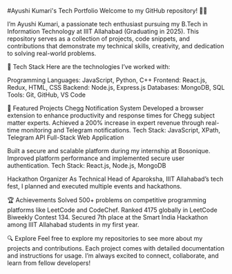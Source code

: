 #Ayushi Kumari's Tech Portfolio
Welcome to my GitHub repository! 👩‍💻

I’m Ayushi Kumari, a passionate tech enthusiast pursuing my B.Tech in Information Technology at IIIT Allahabad (Graduating in 2025). This repository serves as a collection of projects, code snippets, and contributions that demonstrate my technical skills, creativity, and dedication to solving real-world problems.

🚀 Tech Stack
Here are the technologies I’ve worked with:

Programming Languages: JavaScript, Python, C++
Frontend: React.js, Redux, HTML, CSS
Backend: Node.js, Express.js
Databases: MongoDB, SQL
Tools: Git, GitHub, VS Code

🌟 Featured Projects
Chegg Notification System
Developed a browser extension to enhance productivity and response times for Chegg subject matter experts.
Achieved a 200% increase in expert revenue through real-time monitoring and Telegram notifications.
Tech Stack: JavaScript, XPath, Telegram API
Full-Stack Web Application

Built a secure and scalable platform during my internship at Bosonique.
Improved platform performance and implemented secure user authentication.
Tech Stack: React.js, Node.js, MongoDB

Hackathon Organizer
As Technical Head of Aparoksha, IIIT Allahabad’s tech fest, I planned and executed multiple events and hackathons.

🏆 Achievements
Solved 500+ problems on competitive programming platforms like LeetCode and CodeChef.
Ranked 4175 globally in LeetCode Biweekly Contest 134.
Secured 7th place at the Smart India Hackathon among IIIT Allahabad students in my first year.

🔍 Explore
Feel free to explore my repositories to see more about my projects and contributions. Each project comes with detailed documentation and instructions for usage. I’m always excited to connect, collaborate, and learn from fellow developers!

